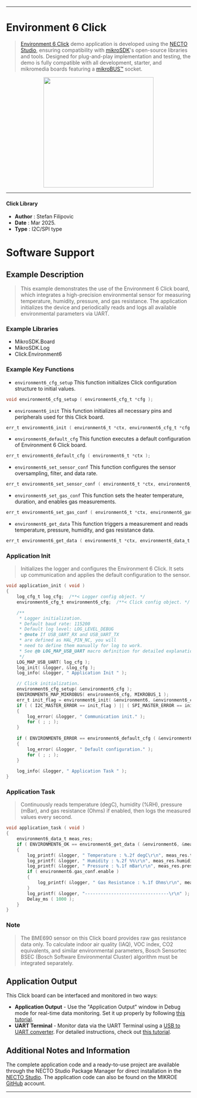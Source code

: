 
---
# Environment 6 Click

> [Environment 6 Click](https://www.mikroe.com/?pid_product=MIKROE-6536) demo application is developed using
the [NECTO Studio](https://www.mikroe.com/necto), ensuring compatibility with [mikroSDK](https://www.mikroe.com/mikrosdk)'s
open-source libraries and tools. Designed for plug-and-play implementation and testing, the demo is fully compatible with
all development, starter, and mikromedia boards featuring a [mikroBUS&trade;](https://www.mikroe.com/mikrobus) socket.

<p align="center">
  <img src="https://www.mikroe.com/?pid_product=MIKROE-6536&image=1" height=300px>
</p>

---

#### Click Library

- **Author**        : Stefan Filipovic
- **Date**          : Mar 2025.
- **Type**          : I2C/SPI type

# Software Support

## Example Description

> This example demonstrates the use of the Environment 6 Click board, which integrates 
a high-precision environmental sensor for measuring temperature, humidity, pressure, 
and gas resistance. The application initializes the device and periodically reads 
and logs all available environmental parameters via UART.

### Example Libraries

- MikroSDK.Board
- MikroSDK.Log
- Click.Environment6

### Example Key Functions

- `environment6_cfg_setup` This function initializes Click configuration structure to initial values.
```c
void environment6_cfg_setup ( environment6_cfg_t *cfg );
```

- `environment6_init` This function initializes all necessary pins and peripherals used for this Click board.
```c
err_t environment6_init ( environment6_t *ctx, environment6_cfg_t *cfg );
```

- `environment6_default_cfg` This function executes a default configuration of Environment 6 Click board.
```c
err_t environment6_default_cfg ( environment6_t *ctx );
```

- `environment6_set_sensor_conf` This function configures the sensor oversampling, filter, and data rate.
```c
err_t environment6_set_sensor_conf ( environment6_t *ctx, environment6_sen_conf_t *conf );
```

- `environment6_set_gas_conf` This function sets the heater temperature, duration, and enables gas measurements.
```c
err_t environment6_set_gas_conf ( environment6_t *ctx, environment6_gas_conf_t *conf );
```

- `environment6_get_data` This function triggers a measurement and reads temperature, pressure, humidity, and gas resistance data.
```c
err_t environment6_get_data ( environment6_t *ctx, environment6_data_t *data_out );
```

### Application Init

> Initializes the logger and configures the Environment 6 Click. It sets up communication and applies the default configuration to the sensor.

```c
void application_init ( void )
{
    log_cfg_t log_cfg;  /**< Logger config object. */
    environment6_cfg_t environment6_cfg;  /**< Click config object. */

    /** 
     * Logger initialization.
     * Default baud rate: 115200
     * Default log level: LOG_LEVEL_DEBUG
     * @note If USB_UART_RX and USB_UART_TX 
     * are defined as HAL_PIN_NC, you will 
     * need to define them manually for log to work. 
     * See @b LOG_MAP_USB_UART macro definition for detailed explanation.
     */
    LOG_MAP_USB_UART( log_cfg );
    log_init( &logger, &log_cfg );
    log_info( &logger, " Application Init " );

    // Click initialization.
    environment6_cfg_setup( &environment6_cfg );
    ENVIRONMENT6_MAP_MIKROBUS( environment6_cfg, MIKROBUS_1 );
    err_t init_flag = environment6_init( &environment6, &environment6_cfg );
    if ( ( I2C_MASTER_ERROR == init_flag ) || ( SPI_MASTER_ERROR == init_flag ) )
    {
        log_error( &logger, " Communication init." );
        for ( ; ; );
    }
    
    if ( ENVIRONMENT6_ERROR == environment6_default_cfg ( &environment6 ) )
    {
        log_error( &logger, " Default configuration." );
        for ( ; ; );
    }
    
    log_info( &logger, " Application Task " );
}
```

### Application Task

> Continuously reads temperature (degC), humidity (%RH), pressure (mBar), and gas resistance (Ohms) if enabled, then logs the measured values every second.

```c
void application_task ( void )
{
    environment6_data_t meas_res;
    if ( ENVIRONMENT6_OK == environment6_get_data ( &environment6, &meas_res ) )
    {
        log_printf( &logger, " Temperature : %.2f degC\r\n", meas_res.temperature );
        log_printf( &logger, " Humidity : %.2f %%\r\n", meas_res.humidity );
        log_printf( &logger, " Pressure : %.1f mBar\r\n", meas_res.pressure );
        if ( environment6.gas_conf.enable )
        {
            log_printf( &logger, " Gas Resistance : %.1f Ohms\r\n", meas_res.gas_resistance );
        }
        log_printf( &logger, "--------------------------------\r\n" );
        Delay_ms ( 1000 );
    }
}
```

### Note

> The BME690 sensor on this Click board provides raw gas resistance data only.
To calculate indoor air quality (IAQ), VOC index, CO2 equivalents, and similar
environmental parameters, Bosch Sensortec BSEC (Bosch Software Environmental Cluster) 
algorithm must be integrated separately.

## Application Output

This Click board can be interfaced and monitored in two ways:
- **Application Output** - Use the "Application Output" window in Debug mode for real-time data monitoring.
Set it up properly by following [this tutorial](https://www.youtube.com/watch?v=ta5yyk1Woy4).
- **UART Terminal** - Monitor data via the UART Terminal using
a [USB to UART converter](https://www.mikroe.com/click/interface/usb?interface*=uart,uart). For detailed instructions,
check out [this tutorial](https://help.mikroe.com/necto/v2/Getting%20Started/Tools/UARTTerminalTool).

## Additional Notes and Information

The complete application code and a ready-to-use project are available through the NECTO Studio Package Manager for 
direct installation in the [NECTO Studio](https://www.mikroe.com/necto). The application code can also be found on
the MIKROE [GitHub](https://github.com/MikroElektronika/mikrosdk_click_v2) account.

---
